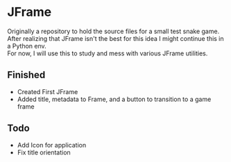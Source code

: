 # JFrame
Originally a repository to hold the source files for a small test snake game.  
After realizing that JFrame isn't the best for this idea I might continue this in a Python env.  
For now, I will use this to study and mess with various JFrame utilities.  

## Finished  
- Created First JFrame
- Added title, metadata to Frame, and a button to transition to a game frame

## Todo  
- Add Icon for application
- Fix title orientation
